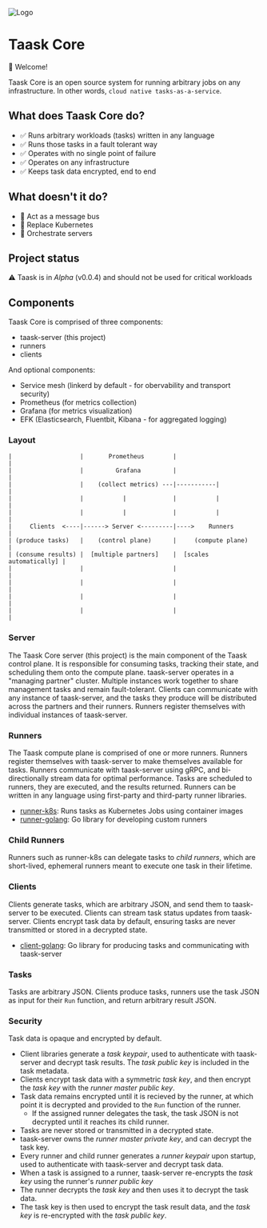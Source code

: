 ![Logo](https://user-images.githubusercontent.com/5942370/50045447-d14f3400-0060-11e9-8e98-78cfdcf85a75.png)

# Taask Core

:wave: Welcome!

Taask Core is an open source system for running arbitrary jobs on any infrastructure. In other words, `cloud native tasks-as-a-service`.

## What does Taask Core do?
- :white_check_mark: Runs arbitrary workloads (tasks) written in any language
- :white_check_mark: Runs those tasks in a fault tolerant way
- :white_check_mark: Operates with no single point of failure
- :white_check_mark: Operates on any infrastructure
- :white_check_mark: Keeps task data encrypted, end to end

## What doesn't it do?
- :no_entry_sign: Act as a message bus
- :no_entry_sign: Replace Kubernetes
- :no_entry_sign: Orchestrate servers

## Project status
:warning: Taask is in *Alpha* (v0.0.4) and should not be used for critical workloads

## Components
Taask Core is comprised of three components:
- taask-server (this project)
- runners
- clients

And optional components:
- Service mesh (linkerd by default - for obervability and transport security)
- Prometheus (for metrics collection)
- Grafana (for metrics visualization)
- EFK (Elasticsearch, Fluentbit, Kibana - for aggregated logging)

### Layout
```
|                   |       Prometheus        |                         |
|                   |         Grafana         |                         |
|                   |    (collect metrics) ---|-----------|             |
|                   |           |             |           |             |
|                   |           |             |           |             |
|     Clients  <----|------> Server <---------|---->    Runners         |
| (produce tasks)   |    (control plane)      |     (compute plane)     |
| (consume results) |  [multiple partners]    |  [scales automatically] |
|                   |                         |                         |
|                   |                         |                         |
|                   |                         |                         |
|                   |                         |                         |
```

### Server
The Taask Core server (this project) is the main component of the Taask control plane.
It is responsible for consuming tasks, tracking their state, and scheduling them onto the compute plane.
taask-server operates in a "managing partner" cluster. Multiple instances work together to share management tasks and remain fault-tolerant.
Clients can communicate with any instance of taask-server, and the tasks they produce will be distributed across the partners and their runners.
Runners register themselves with individual instances of taask-server.

### Runners
The Taask compute plane is comprised of one or more runners. Runners register themselves with taask-server to make themselves available for tasks.
Runners communicate with taask-server using gRPC, and bi-directionally stream data for optimal performance.
Tasks are scheduled to runners, they are executed, and the results returned.
Runners can be written in any language using first-party and third-party runner libraries.

  - [runner-k8s](https://github.com/taask/runner-k8s): Runs tasks as Kubernetes Jobs using container images
  - [runner-golang](https://github.com/taask/runner-golang): Go library for developing custom runners

### Child Runners
Runners such as runner-k8s can delegate tasks to _child runners_, which are short-lived, ephemeral runners meant to execute one task in their lifetime.

### Clients
Clients generate tasks, which are arbitrary JSON, and send them to taask-server to be executed.
Clients can stream task status updates from taask-server.
Clients encrypt task data by default, ensuring tasks are never transmitted or stored in a decrypted state.

  - [client-golang](https://github.com/taask/client-golang): Go library for producing tasks and communicating with taask-server

### Tasks
Tasks are arbitrary JSON. Clients produce tasks, runners use the task JSON as input for their `Run` function, and return arbitrary result JSON.

### Security
Task data is opaque and encrypted by default.
- Client libraries generate a _task keypair_, used to authenticate with taask-server and decrypt task results. The _task public key_ is included in the task metadata.
- Clients encrypt task data with a symmetric _task key_, and then encrypt the _task key_ with the _runner master public key_.
- Task data remains encrypted until it is recieved by the runner, at which point it is decrypted and provided to the `Run` function of the runner. 
  - If the assigned runner delegates the task, the task JSON is not decrypted until it reaches its child runner.
- Tasks are never stored or transmitted in a decrypted state.  
- taask-server owns the _runner master private key_, and can decrypt the task key.
- Every runner and child runner generates a _runner keypair_ upon startup, used to authenticate with taask-server and decrypt task data.
- When a task is assigned to a runner, taask-server re-encrypts the _task key_ using the runner's _runner public key_
- The runner decrypts the _task key_ and then uses it to decrypt the task data.
- The task key is then used to encrypt the task result data, and the _task key_ is re-encrypted with the _task public key_.